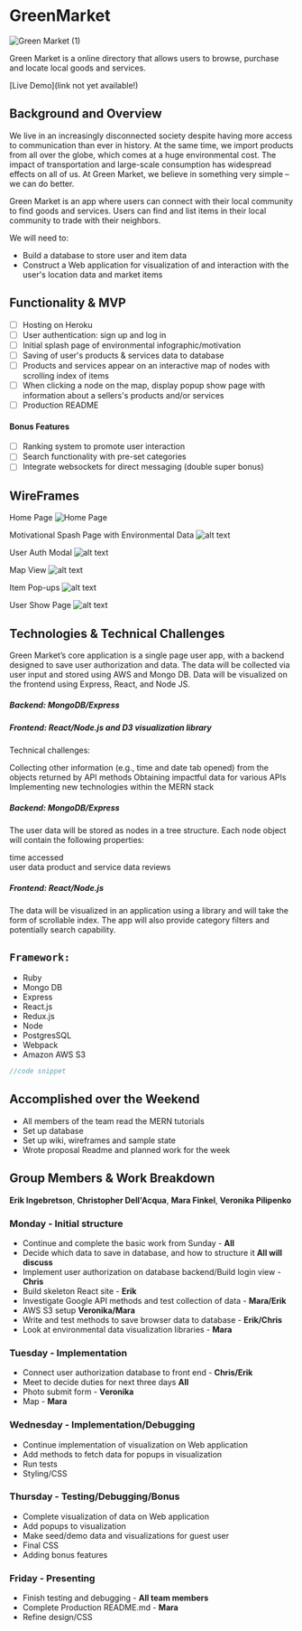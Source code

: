 # GreenMarket
![Green Market (1)](https://user-images.githubusercontent.com/76984497/129492667-2ac379f9-d988-4174-89b4-a0cd9dcb1437.png)

Green Market is a online directory that allows users to browse, purchase and locate local goods and services.

[Live Demo](link not yet available!)

## Background and Overview

We live in an increasingly disconnected society despite having more access to communication than ever in history. At the same time, we import products from all over the globe, which comes at a huge environmental cost. The impact of transportation and large-scale consumption has widespread effects on all of us. At Green Market, we believe in something very simple – we can do better.

Green Market is an app where users can connect with their local community to find goods and services. Users can find and list items in their local community to trade with their neighbors.

We will need to: 
  * Build a database to store user and item data
  * Construct a Web application for visualization of and interaction with the user's location data and market items

## Functionality & MVP

   - [ ] Hosting on Heroku 
   - [ ] User authentication: sign up and log in
   - [ ] Initial splash page of environmental infographic/motivation
   - [ ] Saving of user's products & services data to database
   - [ ] Products and services appear on an interactive map of nodes with scrolling index of items
   - [ ] When clicking a node on the map, display popup show page with information about a sellers's products and/or services
   - [ ] Production README

#### Bonus Features
   - [ ] Ranking system to promote user interaction
   - [ ] Search functionality with pre-set categories
   - [ ] Integrate websockets for direct messaging (double super bonus)

## WireFrames

Home Page
![Home Page](https://user-images.githubusercontent.com/76984497/129492600-67220be2-cc13-446d-80c4-0a2cacb883aa.png)

Motivational Spash Page with Environmental Data
![alt text]()

User Auth Modal
![alt text]()

Map View
![alt text]()

Item Pop-ups
![alt text]()

User Show Page
![alt text]()

## Technologies & Technical Challenges

Green Market’s core application is a single page user app, with a backend designed to save user authorization and data. The data will be collected via user input and stored using AWS and Mongo DB. Data will be visualized on the frontend using Express, React, and Node JS.

  ##### Backend: MongoDB/Express
  ##### Frontend: React/Node.js and D3 visualization library

Technical challenges: 

Collecting other information (e.g., time and date tab opened) from the objects returned by API methods
Obtaining impactful data for various APIs
Implementing new technologies within the MERN stack

##### Backend: MongoDB/Express 

The user data will be stored as nodes in a tree structure. Each node object will contain the following properties: 

time accessed  
user data
product and service data
reviews

##### Frontend: React/Node.js 

The data will be visualized in an application using a library and will take the form of scrollable index. The app will also provide category filters and potentially search capability.

## `Framework:`
* Ruby
* Mongo DB
* Express
* React.js
* Redux.js
* Node
* PostgresSQL
* Webpack
* Amazon AWS S3

```javascript
//code snippet
```

## Accomplished over the Weekend

  - All members of the team read the MERN tutorials
  - Set up database
  - Set up wiki, wireframes and sample state
  - Wrote proposal Readme and planned work for the week

## Group Members & Work Breakdown

**Erik Ingebretson**,
**Christopher Dell'Acqua**,
**Mara Finkel**,
**Veronika Pilipenko**

### Monday - Initial structure
  - Continue and complete the basic work from Sunday - **All**
  - Decide which data to save in database, and how to structure it **All will discuss**
  - Implement user authorization on database backend/Build login view - **Chris** 
  - Build skeleton React site -  **Erik**
  - Investigate Google API methods and test collection of data - **Mara/Erik**
  - AWS S3 setup **Veronika/Mara**
  - Write and test methods to save browser data to database - **Erik/Chris**
  - Look at environmental data visualization libraries - **Mara**

### Tuesday - Implementation
  - Connect user authorization database to front end - **Chris/Erik**
  - Meet to decide duties for next three days **All**
  - Photo submit form - **Veronika**
  - Map - **Mara**

### Wednesday - Implementation/Debugging
  - Continue implementation of visualization on Web application 
  - Add methods to fetch data for popups in visualization
  - Run tests
  - Styling/CSS

### Thursday - Testing/Debugging/Bonus
  - Complete visualization of data on Web application 
  - Add popups to visualization
  - Make seed/demo data and visualizations for guest user
  - Final CSS
  - Adding bonus features

### Friday - Presenting
  - Finish testing and debugging - **All team members** 
  - Complete Production README.md - **Mara** 
  - Refine design/CSS 
